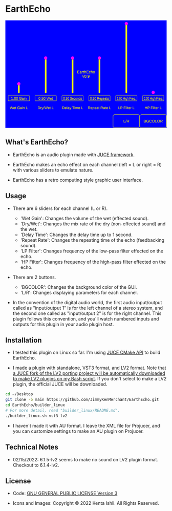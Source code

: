 # EarthEcho

![Graphical User Interface of EarthEcho](/resources/images/earthecho_gui.png "EarthEcho_GUI")

## What's EarthEcho?

* EarthEcho is an audio plugin made with [JUCE framework](https://github.com/juce-framework/JUCE).

* EarthEcho makes an echo effect on each channel (left = L or right = R) with various sliders to emulate nature.

* EarthEcho has a retro computing style graphic user interface.

## Usage

* There are 6 sliders for each channel (L or R).
  * 'Wet Gain': Changes the volume of the wet (effected sound).
  * 'Dry/Wet': Changes the mix rate of the dry (non-effected sound) and the wet.
  * 'Delay Time': Changes the delay time up to 1 second.
  * 'Repeat Rate': Changes the repeating time of the echo (feedbacking sound).
  * 'LP Filter': Changes frequency of the low-pass filter effected on the echo.
  * 'HP Filter': Changes frequency of the high-pass filter effected on the echo.

* There are 2 buttons.
  * 'BGCOLOR': Changes the background color of the GUI.
  * 'L/R': Changes displaying parameters for each channel.

* In the convention of the digital audio world, the first audio input/output called as "input/output 1" is for the left channel of a stereo system, and the second one called as "input/output 2" is for the right channel. This plugin follows this convention, and you'll watch numbered inputs and outputs for this plugin in your audio plugin host.

## Installation

* I tested this plugin on Linux so far. I'm using [JUCE CMake API](https://github.com/juce-framework/JUCE/blob/master/docs/CMake%20API.md) to build EarthEcho.

* I made a plugin with standalone, VST3 format, and LV2 format. Note that [a JUCE fork of the LV2 porting project will be automatically downloaded to make LV2 plugins on my Bash script](https://github.com/lv2-porting-project/JUCE/tree/lv2). If you don't select to make a LV2 plugin, the official JUCE will be downloaded.

```bash
cd ~/Desktop
git clone -b main https://github.com/JimmyKenMerchant/EarthEcho.git
cd EarthEcho/builder_linux
# For more detail, read "builder_linux/README.md".
./builder_linux.sh vst3 lv2
```

* I haven't made it with AU format. I leave the XML file for Projucer, and you can customize settings to make an AU plugin on Projucer.

## Technical Notes

* 02/15/2022: 6.1.5-lv2 seems to make no sound on LV2 plugin format. Checkout to 6.1.4-lv2.

## License

* Code: [GNU GENERAL PUBLIC LICENSE Version 3](https://www.gnu.org/licenses/gpl-3.0.en.html)

* Icons and Images: Copyright © 2022 Kenta Ishii. All Rights Reserved.

